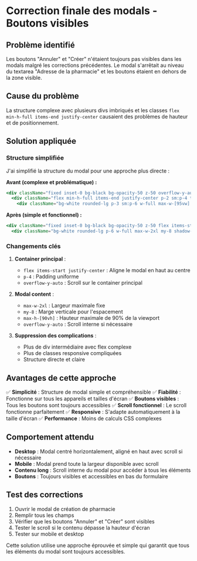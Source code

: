 # Correction finale des modals - Boutons visibles

## Problème identifié
Les boutons "Annuler" et "Créer" n'étaient toujours pas visibles dans les modals malgré les corrections précédentes. Le modal s'arrêtait au niveau du textarea "Adresse de la pharmacie" et les boutons étaient en dehors de la zone visible.

## Cause du problème
La structure complexe avec plusieurs divs imbriqués et les classes `flex min-h-full items-end justify-center` causaient des problèmes de hauteur et de positionnement.

## Solution appliquée

### Structure simplifiée
J'ai simplifié la structure du modal pour une approche plus directe :

**Avant (complexe et problématique) :**
```jsx
<div className="fixed inset-0 bg-black bg-opacity-50 z-50 overflow-y-auto">
  <div className="flex min-h-full items-end justify-center p-2 sm:p-4 text-center sm:items-center">
    <div className="bg-white rounded-lg p-3 sm:p-6 w-full max-w-[95vw] sm:max-w-2xl shadow-xl border border-gray-200 transform transition-all">
```

**Après (simple et fonctionnel) :**
```jsx
<div className="fixed inset-0 bg-black bg-opacity-50 z-50 flex items-start justify-center p-4 overflow-y-auto">
  <div className="bg-white rounded-lg p-6 w-full max-w-2xl my-8 shadow-xl border border-gray-200 max-h-[90vh] overflow-y-auto">
```

### Changements clés

1. **Container principal** : 
   - `flex items-start justify-center` : Aligne le modal en haut au centre
   - `p-4` : Padding uniforme
   - `overflow-y-auto` : Scroll sur le container principal

2. **Modal content** :
   - `max-w-2xl` : Largeur maximale fixe
   - `my-8` : Marge verticale pour l'espacement
   - `max-h-[90vh]` : Hauteur maximale de 90% de la viewport
   - `overflow-y-auto` : Scroll interne si nécessaire

3. **Suppression des complications** :
   - Plus de div intermédiaire avec flex complexe
   - Plus de classes responsive compliquées
   - Structure directe et claire

## Avantages de cette approche

✅ **Simplicité** : Structure de modal simple et compréhensible
✅ **Fiabilité** : Fonctionne sur tous les appareils et tailles d'écran
✅ **Boutons visibles** : Tous les boutons sont toujours accessibles
✅ **Scroll fonctionnel** : Le scroll fonctionne parfaitement
✅ **Responsive** : S'adapte automatiquement à la taille d'écran
✅ **Performance** : Moins de calculs CSS complexes

## Comportement attendu

- **Desktop** : Modal centré horizontalement, aligné en haut avec scroll si nécessaire
- **Mobile** : Modal prend toute la largeur disponible avec scroll
- **Contenu long** : Scroll interne du modal pour accéder à tous les éléments
- **Boutons** : Toujours visibles et accessibles en bas du formulaire

## Test des corrections

1. Ouvrir le modal de création de pharmacie
2. Remplir tous les champs
3. Vérifier que les boutons "Annuler" et "Créer" sont visibles
4. Tester le scroll si le contenu dépasse la hauteur d'écran
5. Tester sur mobile et desktop

Cette solution utilise une approche éprouvée et simple qui garantit que tous les éléments du modal sont toujours accessibles.
